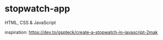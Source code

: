 # stopwatch-app
HTML, CSS &amp; JavaScript


inspiration: https://dev.to/gspteck/create-a-stopwatch-in-javascript-2mak
